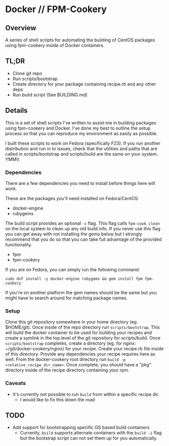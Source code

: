 # Docker // FPM-Cookery

## Overview
A series of shell scripts for automating the building of CentOS  packages using
fpm-cookery inside of Docker containers.

## TL;DR

  * Clone git repo
  * Run scripts/bootstrap
  * Create directory for your package containing recipe.rb and any other deps
  * Run build script (See BUILDING.md)

## Details

This is a set of shell scripts I've written to assist me in building packages
using fpm-cookery and Docker. I've done my best to outline the setup process
so that you can reproduce my environment as easily as possible.

I built these scripts to work on Fedora (specifically F23). If you run another
distribution and run in to issues, check that the utilities and paths that are
called in scripts/bootstrap and scripts/build are the same on your system. YMMV.

### Dependencies

There are a few dependencies you need to install before things here will work.

These are the packages you'll need installed on Fedora/CentOS:

  * docker-engine
  * rubygems

The build script provides an optional `-c` flag. This flag calls `fpm-cook clean`
on the local system to clean up any old build info. If you never use this flag
you can get away with not installing the gems below but I strongly recommend
that you do so that you can take full advantage of the provided functionality.

  * fpm
  * fpm-cookery

If you are on Fedora, you can simply run the following command:

    sudo dnf install -y docker-engine rubygems && gem install fpm fpm-cookery

If you're on another platform the gem names should be the same but you might
have to search around for matching package names.

### Setup

Clone this git repository somewhere in your home directory (eg. $HOME/git). Once
inside of the repo directory run `scripts/bootstrap`. This will build the docker
container to be used for building your recipes and create a symlink in the
top level of the git repository for scripts/build. Once `scripts/bootstrap`
completes, create a directory (eg. for nginx: ~/git/docker-cookery/nginx) for
your recipe. Create your recipe.rb file inside of this directory. Provide any
dependencies your recipe requires here as well. From the docker-cookery root
directory run `build -p <relative_recipe_dir_name>`. Once complete, you should
have a "pkg" directory inside of the recipe directory containing your rpm.

### Caveats

  * It's currently not possible to run `build` from within a specific recipe dir.
    - I would like to fix this down the road

## TODO

  * Add support for bootstrapping specific OS based build containers
    - Currently, `build` supports alternate containers with the `build -i` flag
    but the bootstrap script can not set them up for you automatically.
